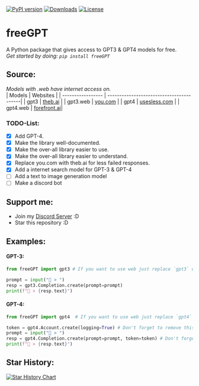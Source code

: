 [![PyPI version](https://badge.fury.io/py/freeGPT.svg)](https://badge.fury.io/py/freeGPT)
[![Downloads](https://static.pepy.tech/personalized-badge/freeGPT?period=month&units=international_system&left_color=grey&right_color=brightgreen&left_text=Downloads)](https://pepy.tech/project/freeGPT)
[![License](https://img.shields.io/badge/License-GPLv3-bright&green.svg)](LICENSE)
# freeGPT
A Python package that gives access to GPT3 &amp; GPT4 models for free.
<br>
*Get started by doing: `pip install freeGPT`*

## Source:
*Models with .web have internet access on.*
<br>
| Models            | Websites                                 |
| ----------------- | -----------------------------------------|
| gpt3              | [theb.ai](https://theb.ai)               |
| gpt3.web          | [you.com](https://you.com)               |
| gpt4              | [usesless.com](https://ai.usesless.com)  |
| gpt4.web          | [forefront.ai](https://chat.forefront.ai)|

### TODO-List:
- [x] Add GPT-4.
- [x] Make the library well-documented.
- [x] Make the over-all library easier to use.
- [x] Make the over-all library easier to understand.
- [x] Replace you.com with theb.ai for less failed responses.
- [x] Add a internet search model for GPT-3 & GPT-4
- [ ] Add a text to image generation model
- [ ] Make a discord bot

## Support me:
- Join my [Discord Server](https://discord.gg/NcQ26PrNDp) :D
- Star this repository :D

## Examples:

#### GPT-3:

```python
from freeGPT import gpt3 # If you want to use web just replace `gpt3` with `gpt3.web as gpt3` and no other changes needed.

prompt = input("👦 > ")
resp = gpt3.Completion.create(prompt=prompt)
print(f"🤖 > {resp.text}")
```
#### GPT-4:

```python
from freeGPT import gpt4  # If you want to use web just replace `gpt4` with `gpt4.web as gpt4` and no other changes needed.

token = gpt4.Account.create(logging=True) # Don't forget to remove this if you want to use web.
prompt = input("👦 > ")
resp = gpt4.Completion.create(prompt=prompt, token=token) # Don't forget to remove the token parameter here if you want to use web.
print(f"🤖 > {resp.text}")
```

## Star History:
[![Star History Chart](https://api.star-history.com/svg?repos=Ruu3f/freeGPT&type=Date)](https://github.com/Ruu3f/freeGPT/stargazers)

